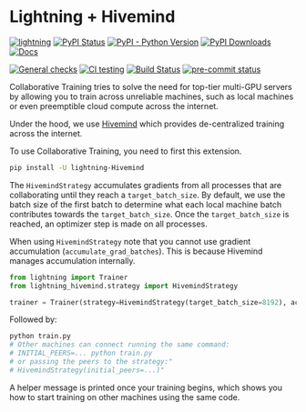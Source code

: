 # Lightning + Hivemind

[![lightning](https://img.shields.io/badge/-Lightning_2.0+-792ee5?logo=pytorchlightning&logoColor=white)](https://lightning.ai/)
[![PyPI Status](https://badge.fury.io/py/lightning-hivemind.svg)](https://badge.fury.io/py/lightning-hivemind)
[![PyPI - Python Version](https://img.shields.io/pypi/pyversions/lightning-hivemind)](https://pypi.org/project/lightning-hivemind/)
[![PyPI Downloads](https://pepy.tech/badge/lightning-hivemind)](https://pepy.tech/project/lightning-hivemind)
[![Docs](https://github.com/Lightning-AI/lightning-Hivemind/actions/workflows/docs-deploy.yml/badge.svg?event=push)](https://lightning-ai.github.io/lightning-Hivemind/)

[![General checks](https://github.com/Lightning-AI/lightning-hivemind/actions/workflows/ci-checks.yml/badge.svg?event=push)](https://github.com/Lightning-AI/lightning-hivemind/actions/workflows/ci-checks.yml)
[![CI testing](https://github.com/Lightning-AI/lightning-hivemind/actions/workflows/ci-testing.yml/badge.svg?event=push)](https://github.com/Lightning-AI/lightning-hivemind/actions/workflows/ci-testing.yml)
[![Build Status](https://dev.azure.com/Lightning-AI/compatibility/_apis/build/status%2Fstrategies%2FLightning-Universe.lit-strategy-Hivemind?branchName=main)](https://dev.azure.com/Lightning-AI/compatibility/_build/latest?definitionId=62&branchName=main)
[![pre-commit status](https://results.pre-commit.ci/badge/github/Lightning-AI/lightning-Hivemind/main.svg)](https://results.pre-commit.ci/latest/github/Lightning-AI/lightning-Hivemind/main)

Collaborative Training tries to solve the need for top-tier multi-GPU servers by allowing you to train across unreliable machines,
such as local machines or even preemptible cloud compute across the internet.

Under the hood, we use [Hivemind](https://github.com/learning-at-home/hivemind) which provides de-centralized training across the internet.

To use Collaborative Training, you need to first this extension.

```bash
pip install -U lightning-Hivemind
```

The `HivemindStrategy` accumulates gradients from all processes that are collaborating until they reach a `target_batch_size`. By default, we use the batch size
of the first batch to determine what each local machine batch contributes towards the `target_batch_size`. Once the `target_batch_size` is reached, an optimizer step
is made on all processes.

When using `HivemindStrategy` note that you cannot use gradient accumulation (`accumulate_grad_batches`). This is because Hivemind manages accumulation internally.

```py
from lightning import Trainer
from lightning_hivemind.strategy import HivemindStrategy

trainer = Trainer(strategy=HivemindStrategy(target_batch_size=8192), accelerator="gpu", devices=1)
```

Followed by:

```bash
python train.py
# Other machines can connect running the same command:
# INITIAL_PEERS=... python train.py
# or passing the peers to the strategy:"
# HivemindStrategy(initial_peers=...)"
```

A helper message is printed once your training begins, which shows you how to start training on other machines using the same code.
